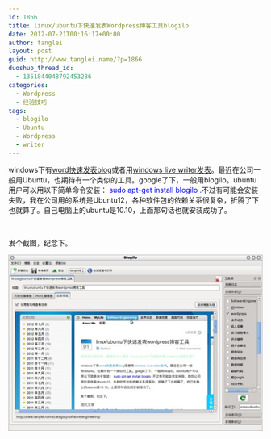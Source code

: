 ```yaml
---
id: 1866
title: linux/ubuntu下快速发表Wordpress博客工具blogilo
date: 2012-07-21T00:16:17+00:00
author: tanglei
layout: post
guid: http://www.tanglei.name/?p=1866
duoshuo_thread_id:
  - 1351844048792453286
categories:
  - Wordpress
  - 经验技巧
tags:
  - blogilo
  - Ubuntu
  - Wordpress
  - writer
---
```

windows下有<a href="/blog/publish-a-blog-easily-and-quickly-with-good-style.html" target="_blank">word快速发表blog</a>或者用<a href="/blog/use-writer-to-post-Wordpress-blog.html" target="_blank">windows live writer发表</a>。最近在公司一般用Ubuntu，也期待有一个类似的工具。google了下，一般用blogilo。ubuntu用户可以用以下简单命令安装： <span style="color: #0000ff;">sudo apt-get install blogilo .</span>不过有可能会安装失败，我在公司用的系统是Ubuntu12，各种软件包的依赖关系很复杂，折腾了下也就算了。自己电脑上的ubuntu是10.10，上面那句话也就安装成功了。

&nbsp;

发个截图，纪念下。

<p style="text-align: center;">
  <a href="/wp-content/uploads/2012/07/name_003.jpeg" target="_blank"><img class="aligncenter" title="blogilo-ubuntu-Wordpress工具" src="/wp-content/uploads/2012/07/name_003.jpeg" alt="blogilo-ubuntu-Wordpress工具"  /></a>
</p>
